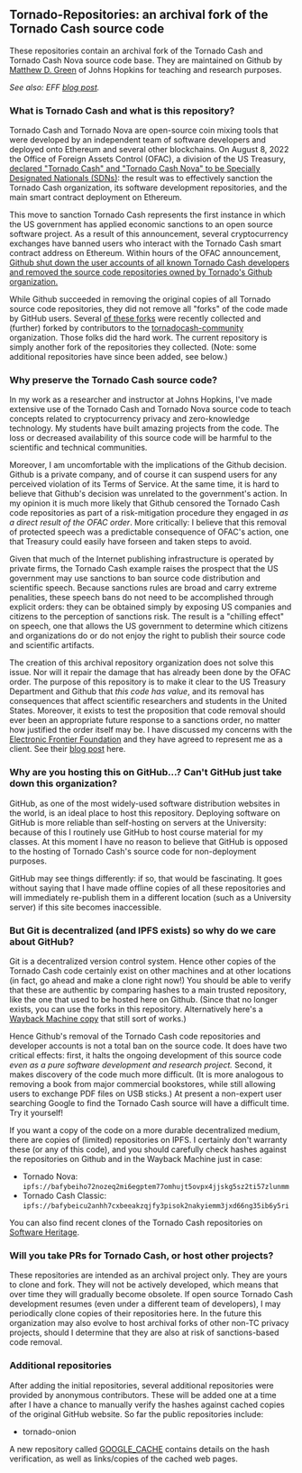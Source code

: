## Tornado-Repositories: an archival fork of the Tornado Cash source code

These repositories contain an archival fork of the Tornado Cash and Tornado Cash Nova source code base. 
They are maintained on Github by [Matthew D. Green](https://isi.jhu.edu/~mgreen/) of Johns Hopkins for teaching and research purposes.

*See also: EFF [blog post](https://www.eff.org/deeplinks/2022/08/code-speech-and-tornado-cash-mixer).*

### What is Tornado Cash and what is this repository?

Tornado Cash and Tornado Nova are open-source coin mixing tools that were developed by an independent team of software
developers and deployed onto Ethereum and several other blockchains. On August 8, 2022 the Office of Foreign
Assets Control (OFAC), a division of the US Treasury, [declared "Tornado Cash" and "Tornado Cash Nova" to be
Specially Designated Nationals (SDNs)](https://home.treasury.gov/news/press-releases/jy0916): the result was to effectively sanction the Tornado Cash organization, its software development repositories, and the main smart contract deployment on Ethereum.

This move to sanction Tornado Cash represents the first instance in which the US government has 
applied economic sanctions to an open source software project. As a result of this announcement, several cryptocurrency
exchanges have banned users who interact with the Tornado Cash smart contract address on Ethereum. 
Within hours of the OFAC announcement, [Github shut down the user accounts of all known Tornado Cash developers and removed the source code repositories owned by Tornado's Github organization.](https://www.theregister.com/2022/08/10/github_tornado_cookies/)

While Github succeeded in removing the original copies of all Tornado source code repositories, they did not remove all "forks" of the code made by GitHub users. Several [of these forks](https://github.com/tornado-repositories/tornado-verified-forks) were recently collected and (further) forked by contributors to the [tornadocash-community](https://github.com/tornadocash-community) organization. Those folks did the hard work. The current repository is simply another fork of the repositories they collected. (Note: some additional repositories have since been added, see below.)

### Why preserve the Tornado Cash source code?

In my work as a researcher and instructor at Johns Hopkins, I've made extensive use of the Tornado Cash and Tornado Nova source code 
to teach concepts related to cryptocurrency privacy and zero-knowledge technology. My students have built amazing projects from the code. The loss or decreased availability of this 
source code will be harmful to the scientific and technical communities.

Moreover, I am uncomfortable with the implications of the Github decision. Github is a private company, and of course it can suspend 
users for any perceived violation of its Terms of Service. At the same time, it is hard to believe that Github's decision was unrelated to the government's action. In my opinion it is much more likely that Github censored the 
Tornado Cash code repositories as part of a risk-mitigation procedure they engaged in *as a direct result of the OFAC order*. More critically: I believe that this removal of protected speech was a predictable consequence of OFAC's action, one that Treasury could easily have forseen and taken steps to avoid. 

Given that much of the Internet publishing infrastructure is operated by private firms, the Tornado Cash example raises the prospect that the US government may use sanctions to ban source code distribution and scientific speech. Because sanctions rules are broad and carry extreme penalities, these speech bans do not need to be accomplished through explicit orders: they can be obtained simply by exposing US companies and citizens to the perception of sanctions risk. The result is a "chilling effect" on speech, one that allows the US government to determine which citizens and organizations do or do not enjoy the right to publish their source code and scientific artifacts.

The creation of this archival repository organization does not solve this issue. Nor will it repair the damage that has already been done by the OFAC order. The purpose of this repository is to make it clear to the US Treasury Department and Github that *this code has value*, and its removal has consequences that affect scientific researchers and students in the United States. Moreover, it exists to test the proposition that code removal should ever been an appropriate future response to a sanctions order, no matter how justified the order itself may be. I have discussed my concerns with the [Electronic Frontier Foundation](https://www.eff.org/) and they have agreed to represent me as a client. See their [blog post](https://www.eff.org/deeplinks/2022/08/code-speech-and-tornado-cash-mixer) here. 

### Why are you hosting this on GitHub...? Can't GitHub just take down this organization?

GitHub, as one of the most widely-used software distribution websites in the world, is an ideal place to host this repository. Deploying software on GitHub is more reliable than self-hosting on servers at the University: because of this I routinely use GitHub to host course material for my classes. At this moment I have no reason to believe that GitHub is opposed to the hosting of Tornado Cash's source code for non-deployment purposes.

GitHub may see things differently: if so, that would be fascinating. It goes without saying that I have made offline copies of all these repositories and will immediately re-publish them in a different location (such as a University server) if this site becomes inaccessible.

### But Git is decentralized (and IPFS exists) so why do we care about GitHub?

Git is a decentralized version control system. Hence other copies of the Tornado Cash code certainly exist 
on other machines and at other locations (in fact, go ahead and make a clone right now!) You should be able to verify that these 
are authentic by comparing hashes to a main trusted repository, like the one that used to be hosted here on Github. (Since that no longer exists, you can use the forks in this repository. Alternatively here's a [Wayback Machine copy](https://web.archive.org/web/20220808144505/https://github.com/tornadocash) that still sort of works.)

Hence  Github's removal of the Tornado Cash code repositories and developer accounts is not a total ban on the source code. It does have two critical effects: first, it halts the ongoing development of this source code *even as a pure software 
development and research project.* Second, it makes discovery of the code much more difficult. (It is more analogous to removing a book from major commercial bookstores, while still allowing users to exchange PDF files on USB sticks.) At present a non-expert user searching Google to find the Tornado Cash source will have a difficult time. Try it yourself!

If you want a copy of the code on a more durable decentralized medium, there are copies of (limited) repositories on IPFS. I certainly don't warranty these (or any of this code), and you should carefully check hashes against the repositories on Github and in the Wayback Machine just in case:

* Tornado Nova: `ipfs://bafybeiho72nozeq2mi6egptem77omhujt5ovpx4jjskg5sz2ti57zlunmm`
* Tornado Cash Classic: `ipfs://bafybeicu2anhh7cxbeeakzqjfy3pisok2nakyiemm3jxd66ng35ib6y5ri`

You can also find recent clones of the Tornado Cash repositories on [Software Heritage](https://archive.softwareheritage.org/browse/search/?q=tornadocash&with_visit=true&with_content=true).

### Will you take PRs for Tornado Cash, or host other projects?

These repositories are intended as an archival project only. They are yours to clone and fork. They will not be actively developed,
which means that over time they will gradually become obsolete. If open source Tornado Cash development resumes (even under a different team of developers), I may periodically clone copies of their repositories here. In the future this organization may also evolve to host archival forks of other non-TC privacy projects, should I determine that they are also at risk of sanctions-based code removal.

### Additional repositories

After adding the initial repositories, several additional repositories were provided by anonymous contributors. These will be added one at a time after I have a chance to manually verify the hashes against cached copies of the original GitHub website. So far the public repositories include:

* tornado-onion

A new repository called [GOOGLE_CACHE](https://github.com/tornado-repositories/GOOGLE_CACHE) contains details on the hash verification, as well as links/copies of the cached web pages.
